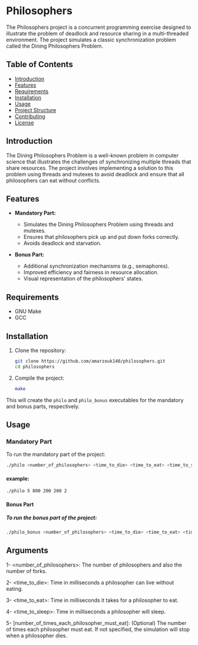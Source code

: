# Philosophers

The Philosophers project is a concurrent programming exercise designed to illustrate the problem of deadlock and resource sharing in a multi-threaded environment. The project simulates a classic synchronization problem called the Dining Philosophers Problem.

## Table of Contents

- [Introduction](#introduction)
- [Features](#features)
- [Requirements](#requirements)
- [Installation](#installation)
- [Usage](#usage)
- [Project Structure](#project-structure)
- [Contributing](#contributing)
- [License](#license)

## Introduction

The Dining Philosophers Problem is a well-known problem in computer science that illustrates the challenges of synchronizing multiple threads that share resources. The project involves implementing a solution to this problem using threads and mutexes to avoid deadlock and ensure that all philosophers can eat without conflicts.

## Features

- **Mandatory Part:**
  - Simulates the Dining Philosophers Problem using threads and mutexes.
  - Ensures that philosophers pick up and put down forks correctly.
  - Avoids deadlock and starvation.

- **Bonus Part:**
  - Additional synchronization mechanisms (e.g., semaphores).
  - Improved efficiency and fairness in resource allocation.
  - Visual representation of the philosophers' states.

## Requirements

- GNU Make
- GCC

## Installation

1. Clone the repository:

    ```sh
    git clone https://github.com/amarzouk140/philosophers.git
    cd philosophers
    ```

2. Compile the project:

    ```sh
    make
    ```

This will create the `philo` and `philo_bonus` executables for the mandatory and bonus parts, respectively.

## Usage

### Mandatory Part

To run the mandatory part of the project:

```sh
./philo <number_of_philosophers> <time_to_die> <time_to_eat> <time_to_sleep> [number_of_times_each_philosopher_must_eat]
```

#### example:

```sh
./philo 5 800 200 200 2

```
#### Bonus Part
##### To run the bonus part of the project:

```sh
./philo_bonus <number_of_philosophers> <time_to_die> <time_to_eat> <time_to_sleep> [number_of_times_each_philosopher_must_eat]

```
## Arguments
1- <number_of_philosophers>: The number of philosophers and also the number of forks.

2- <time_to_die>: Time in milliseconds a philosopher can live without eating.

3- <time_to_eat>: Time in milliseconds it takes for a philosopher to eat.

4- <time_to_sleep>: Time in milliseconds a philosopher will sleep.

5- [number_of_times_each_philosopher_must_eat]: (Optional) The number of times each philosopher must eat. If not specified, the simulation will stop when a philosopher dies.
